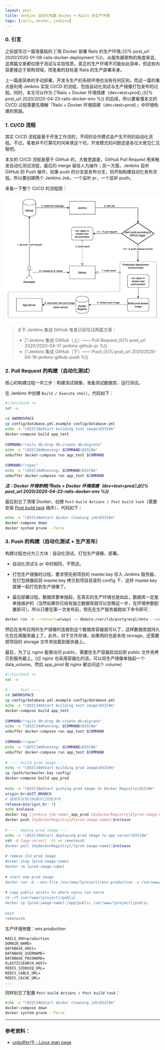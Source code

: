 ```yaml
---
layout: post
title: Jenkins 自动化构建 Docker + Rails 的生产环境
tags: [rails, docker, jenkins]
---
```


### 0. 引言

之前就写过一篇很基础的 [『用 Docker 部署 Rails 的生产环境』]({% post_url 2020/2020-01-08-rails-docker-deployment %})，从服务器架构的角度来说，这两篇文章都仅限于测试与实验性质，真正的生产环境不可能如此简单，但这些内容更接近于架构领域，而笔者的目标是 Rails 的生产部署本身。

上一篇是简单的手动部署，开发与生产的系统环境也没有任何区别。而这一篇的重点是利用 Jenkins 实现 CI/CD 的流程，包括自动化测试与生产镜像打包发布的过程。同时，本文可以作为 [『Rails + Docker 环境搭建（dev+test+prod）』]({% post_url 2020/2020-04-23-rails-docker-env %}) 的后续，所以要看懂本文的 CI/CD 过程需要先理解『Rails + Docker 环境搭建（dev+test+prod）』中环境构建的思路。

### 1. CI/CD 流程

其实 CI/CD 流程是基于开发工作流的，不同的合作模式会产生不同的自动化流程。不过，笔者并不打算花时间来填这个坑，开发模式的问题还是各位大佬见仁见智吧。

本文的 CI/CD 流程是基于 GitHub 的，大致思路是，GitHub Pull Request 用来触发自动化测试流程，最后的 merge 留给人为操作；另一方面，Jenkins 监听 GitHub 的 Push 操作，如果 push 的分支是发布分支，则开始构建自动化发布流程。所以要创建两个 Jenkins Job，一个监听 pr，一个监听 push。

来看一下整个 CI/CD 的流程图：

![cicd-workflow](/assets/img/posts/2020/jenkins-cicd/cicd-workflow.jpg "CI/CD workflow")

> 关于 Jenkins 集成 GitHub 笔者已经写过两篇文章：
> * [『Jenkins 集成 GitHub（上）—— Pull Request』]({% post_url 2020/2020-04-17-jenkins-github-pr %}) 
> * [『Jenkins 集成 GitHub（下）—— Push』]({% post_url 2020/2020-04-18-jenkins-github-push %}) 

### 2. Pull Request 的构建（自动化测试）

核心的构建过程一共三步：构建测试镜像，准备测试数据库，运行测试。

在 Jenkins 中创建 `Build / Execute shell`，代码如下：

```bash
#!/bin/bash +x
set -e

cd $WORKSPACE
cp config/database.yml.example config/database.yml
echo -e "\033[34mStart building test image\033[0m"
docker-compose build app_test

COMMAND="rails db:drop db:create db:migrate"
echo -e "\033[34mRunning: $COMMAND\033[0m"
unbuffer docker-compose run app_test $COMMAND

COMMAND="rspec"
echo -e "\033[34mRunning: $COMMAND\033[0m"
unbuffer docker-compose run app_test $COMMAND
```

***注：Docker 环境参照[『Rails + Docker 环境搭建（dev+test+prod）』]({% post_url 2020/2020-04-23-rails-docker-env %})***

最后别忘了清理 Docker，创建 `Post-build Actions / Post build task`（需要安装 [Post build task](https://plugins.jenkins.io/postbuild-task/) 插件），代码如下：

```bash
echo -e "\033[34mStart docker cleaning job\033[0m"
docker-compose down
docker system prune --force
```

### 3. Push 的构建（自动化测试 + 生产发布）

构建过程也分为三大块：自动化测试，打包生产镜像，部署。

* 自动化测试与 pr 中的相同，不赘述。

* 打包生产镜像的过程，要求预先把项目的 master.key 存入 Jenkins 服务器，在打包镜像前将 master.key 拷贝到项目目录的 config 下，这样 master.key 就被一起打包到生产镜像了。

* 最后部署过程，数据库要单独起，在真实的生产环境也是如此，数据库一定是单独维护的（当然如果你已经有独立数据库就可以忽略这一步，在环境参数配置即可）。所以只要在第一次发布前，预先在生产服务器跑如下命令即可：

```bash
docker run -d --restart=always -v dbdata:/var/lib/postgresql/data --name [db-name] postgres
```

然后在发布应用的生产镜像时连接到这个数据库容器就可以了，这样数据库就持久化在应用服务器上了。此外，对于文件存储，如果用的也是本地 storage，还需要把项目的 storage 文件夹挂载到服务器上。

最后，为了让 nginx 能够访问 public，需要在生产容器启动后把 public 文件夹拷贝到服务器上。(过 nginx 也采用容器化的话，可以将生产镜像单独起一个 data_volume，然后 app_prod 和 nginx 都访问这个 volume)

```bash
#!/bin/bash +x
set -e

# ---- test ----
cd $WORKSPACE
cp config/database.yml.example config/database.yml
echo -e "\033[34mStart building test image\033[0m"
docker-compose build app_test

COMMAND="rails db:drop db:create db:migrate"
echo -e "\033[34mRunning: $COMMAND\033[0m"
unbuffer docker-compose run app_test $COMMAND

COMMAND="rspec"
echo -e "\033[34mRunning: $COMMAND\033[0m"
unbuffer docker-compose run app_test $COMMAND

# ---- build prod image ----
echo -e "\033[34mStart building prod image\033[0m"
cp /path/to/master.key config/
docker-compose build app_prod

echo -e "\033[34mStart pushing prod image to Docker Registry\033[0m"
origin_br=$GIT_BRANCH
# 根据实际情况构建自己的版本号
release=${origin_br: 7}
echo $release
docker tag [jenkins-job-name]_app_prod [myDockerRegistry]/[prod-image-name]:$release
docker push [myDockerRegistry]/[prod-image-name]:$release

# ---- deploy prod image ----
echo -e "\033[34mStart deploying prod image to app server\033[0m"
ssh -A [app-server] -tt << remotessh
docker pull [myDockerRegistry]/[prod-image-name]:$release

# remove old prod image
docker stop [prod-image-name]
docker rm [prod-image-name]

# start new prod image
docker run -d --env-file /var/www/[project]/env.production -v /var/www/[project]/storage:/app/storage -p 3000:3000 --link [db-name]:db --name [prod-image-name] [myDockerRegistry]/[prod-image-name]:$release puma -C config/puma.rb

# copy public assets to where nginx can serve
rm -rf /var/www/[project]/public
docker cp [prod-image-name]:/app/public /var/www/[project]/public

exit
remotessh
```

生产环境参数：env.production

```
RAILS_ENV=production
DOMAIN_NAME=
DATABASE_HOSt=
DATABASE_USERNAME=
DATABASE_PASSWORD=
ELASTICSEARCH_HOST=
REDIS_SIDEKIQ_URL=
REDIS_CABLE_URL=
REDIS_CACHE_URL=
...
```

同样别忘了配置 `Post-build Actions / Post build task`：

```bash
echo -e "\033[34mStart docker cleaning job\033[0m"
docker-compose down
docker system prune --force
```

---

### 参考资料：

* [unbuffer(1) - Linux man page](https://linux.die.net/man/1/unbuffer)

